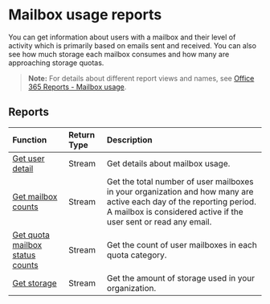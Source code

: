 # Mailbox usage reports

You can get information about users with a mailbox and their level of activity which is primarily based on emails sent and received. You can also see how much storage each mailbox consumes and how many are approaching storage quotas.

> **Note:** For details about different report views and names, see [Office 365 Reports - Mailbox usage](https://support.office.com/client/Mailbox-usage-beffbe01-ce2d-4614-9ae5-7898868e2729).

## Reports

| Function                                 | Return Type | Description                              |
| :--------------------------------------- | :---------- | :--------------------------------------- |
| [Get user detail](../api/reportroot_mailboxusageuserdetail.md) | Stream      | Get details about mailbox usage.         |
| [Get mailbox counts](../api/reportroot_mailboxusagemailboxcounts.md) | Stream      | Get the total number of user mailboxes in your organization and how many are active each day of the reporting period. A mailbox is considered active if the user sent or read any email. |
| [Get quota mailbox status counts](../api/reportroot_mailboxusagequotamailboxstatuscounts.md) | Stream      | Get the count of user mailboxes in each quota category. |
| [Get storage](../api/reportroot_mailboxusagestorage.md) | Stream      | Get the amount of storage used in your organization. |
